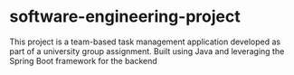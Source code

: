 # software-engineering-project
This project is a team-based task management application developed as part of a university group assignment. Built using Java and leveraging the Spring Boot framework for the backend
